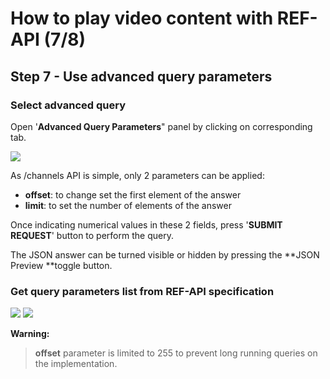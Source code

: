 #  How to play video content with REF-API (7/8)


## Step 7 - Use advanced query parameters


### Select advanced query
Open '**Advanced Query Parameters**" panel by clicking on corresponding tab.


  ![](/posts/files/itk-how-to-play-video-102/assets/images/Start-REF-API-102-06.jpg)<br/>



As /channels API is simple, only 2 parameters can be applied:
- **offset**: to change set the first element of the answer
- **limit**: to set the number of elements of the answer


Once indicating numerical values in these 2 fields,
press '**SUBMIT REQUEST**' button to perform the query.

The JSON answer can be turned visible or hidden by pressing the **JSON Preview **toggle button.

### Get query parameters list from REF-API specification

  ![](/posts/files/itk-how-to-play-video-102/assets/images/Start-REF-API-102-17_channel_query_01.jpg)
  ![](/posts/files/itk-how-to-play-video-102/assets/images/Start-REF-API-102-18_channel_query_02.jpg)


**Warning:**

> **offset** parameter is limited to 255 to prevent long running queries on the implementation.

